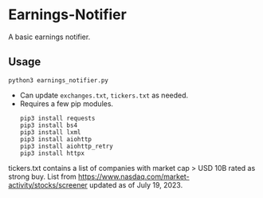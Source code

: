 # Earnings-Notifier
A basic earnings notifier.

## Usage
```
python3 earnings_notifier.py
```
* Can update `exchanges.txt`, `tickers.txt` as needed.
* Requires a few pip modules.
  ```
  pip3 install requests
  pip3 install bs4
  pip3 install lxml
  pip3 install aiohttp
  pip3 install aiohttp_retry
  pip3 install httpx
  ```

tickers.txt contains a list of companies with market cap > USD 10B rated as strong buy.
List from https://www.nasdaq.com/market-activity/stocks/screener updated as of July 19, 2023.
